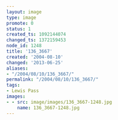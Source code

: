 ```yaml
---
layout: image
type: image
promote: 0
status: 1
created_ts: 1092144074
changed_ts: 1372159453
node_id: 1248
title: '136_3667'
created: '2004-08-10'
changed: '2013-06-25'
aliases:
- "/2004/08/10/136_3667/"
permalink: "/2004/08/10/136_3667/"
tags:
- Lewis Pass
images:
- - src: image/images/136_3667-1248.jpg
    name: 136_3667-1248.jpg
---
```


